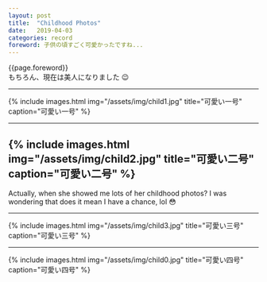 ```yaml
---
layout: post
title:  "Childhood Photos"
date:   2019-04-03
categories: record
foreword: 子供の頃すごく可愛かったですね...
---
```


{{page.foreword}}  
もちろん、現在は美人になりました 😉

---

{% include images.html img="/assets/img/child1.jpg" title="可愛い一号" caption="可愛い一号" %}

---

{% include images.html img="/assets/img/child2.jpg" title="可愛い二号" caption="可愛い二号" %}
---

Actually, when she showed me lots of her childhood photos? I was wondering that does it mean I have a chance, lol 😳

---

{% include images.html img="/assets/img/child3.jpg" title="可愛い三号" caption="可愛い三号" %}

---

{% include images.html img="/assets/img/child0.jpg" title="可愛い四号" caption="可愛い四号" %}
